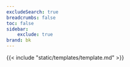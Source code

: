 ```yaml
---
excludeSearch: true
breadcrumbs: false
toc: false
sidebar:
    exclude: true
brand: bk
---
```


{{< include "static/templates/template.md" >}}